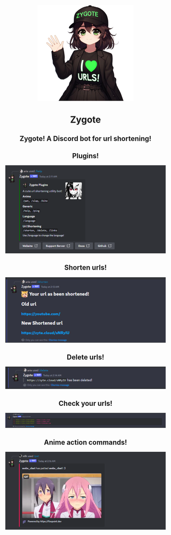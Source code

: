 <p align="center">
   <img src="https://raw.githubusercontent.com/JayyDoesDev/os-zygote/main/.github/assets/zygote.png" alt="zygote" width="300">
</p>
<h1 align="center">Zygote</h1>
<h2 align="center">Zygote! A Discord bot for url shortening!</h2>

<h2 align="center">Plugins!</h2>
<p align="center">
   <img src="https://raw.githubusercontent.com/JayyDoesDev/os-zygote/main/.github/assets/helpcommand.png" alt="plugins">
</p>

<h2 align="center">Shorten urls!</h2>
<p align="center">
   <img src="https://raw.githubusercontent.com/JayyDoesDev/os-zygote/main/.github/assets/shorten.png" alt="shorten">
</p>

<h2 align="center">Delete urls!</h2>
<p align="center">
   <img src="https://raw.githubusercontent.com/JayyDoesDev/os-zygote/main/.github/assets/delete.png" alt="delete">
</p>

<h2 align="center">Check your urls!</h2>
<p align="center">
   <img src="https://raw.githubusercontent.com/JayyDoesDev/os-zygote/main/.github/assets/list.png" alt="list">
</p>
<h2 align="center">Anime action commands!</h2>
<p align="center">
   <img src="https://raw.githubusercontent.com/JayyDoesDev/os-zygote/main/.github/assets/anime.png" alt="anime">
</p>
